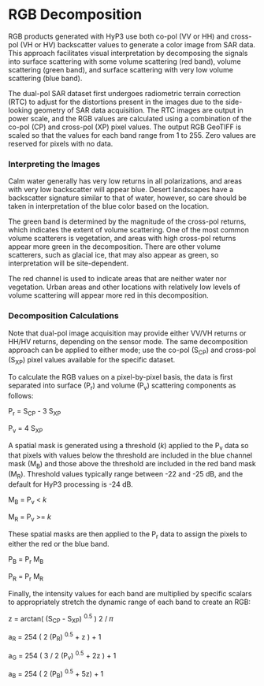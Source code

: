 RGB Decomposition
=================

RGB products generated with HyP3 use both co-pol (VV or HH) and cross-pol (VH or HV) backscatter values to generate a color image from SAR data. This approach facilitates visual interpretation by decomposing the signals into surface scattering with some volume scattering (red band), volume scattering (green band), and surface scattering with very low volume scattering (blue band). 

The dual-pol SAR dataset first undergoes radiometric terrain correction (RTC) to adjust for the distortions present in the images due to the side-looking geometry of SAR data acquisition. The RTC images are output in power scale, and the RGB values are calculated using a combination of the co-pol (CP) and cross-pol (XP) pixel values. The output RGB GeoTIFF is scaled so that the values for each band range from 1 to 255. Zero values are reserved for pixels with no data.

### Interpreting the Images

Calm water generally has very low returns in all polarizations, and areas with very low backscatter will appear blue. Desert landscapes have a backscatter signature similar to that of water, however, so care should be taken in interpretation of the blue color based on the location. 

The green band is determined by the magnitude of the cross-pol returns, which indicates the extent of volume scattering. One of the most common volume scatterers is vegetation, and areas with high cross-pol returns appear more green in the decomposition. There are other volume scatterers, such as glacial ice, that may also appear as green, so interpretation will be site-dependent.

The red channel is used to indicate areas that are neither water nor vegetation. Urban areas and other locations with relatively low levels of volume scattering will appear more red in this decomposition.

### Decomposition Calculations

Note that dual-pol image acquisition may provide either VV/VH returns or HH/HV returns, depending on the sensor mode. The same decomposition approach can be applied to either mode; use the co-pol (S<sub>CP</sub>) and cross-pol (S<sub>XP</sub>) pixel values available for the specific dataset. 

To calculate the RGB values on a pixel-by-pixel basis, the data is first separated into surface (P<sub>r</sub>) and volume (P<sub>v</sub>) scattering components as follows:

P<sub>r</sub> = S<sub>CP</sub> - 3 S<sub>XP</sub>

P<sub>v</sub> = 4 S<sub>XP</sub>

A spatial mask is generated using a threshold (*k*) applied to the P<sub>v</sub> data so that pixels with values below the threshold are included in the blue channel mask (M<sub>B</sub>) and those above the threshold are included in the red band mask (M<sub>R</sub>). Threshold values typically range between -22 and -25 dB, and the default for HyP3 processing is -24 dB.

M<sub>B</sub> = P<sub>v</sub> < *k*

M<sub>R</sub> = P<sub>v</sub> >= *k*

These spatial masks are then applied to the P<sub>r</sub> data to assign the pixels to either the red or the blue band.

P<sub>B</sub> = P<sub>r</sub> M<sub>B</sub>

P<sub>R</sub> = P<sub>r</sub> M<sub>R</sub>

Finally, the intensity values for each band are multiplied by specific scalars to appropriately stretch the dynamic range of each band to create an RGB:

z = arctan( (S<sub>CP</sub> -  S<sub>XP</sub>) <sup>0.5</sup> ) 2 / 𝜋

a<sub>R</sub> = 254 ( 2 (P<sub>R</sub>) <sup>0.5</sup> + z ) + 1 

a<sub>G</sub> = 254 ( 3 / 2 (P<sub>v</sub>) <sup>0.5</sup> + 2z ) + 1

a<sub>B</sub> = 254 ( 2 (P<sub>B</sub>) <sup>0.5</sup> + 5z) + 1 




